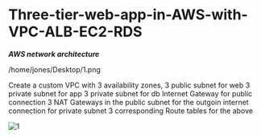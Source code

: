 # Three-tier-web-app-in-AWS-with-VPC-ALB-EC2-RDS

***AWS network architecture***

/home/jones/Desktop/1.png

Create a custom VPC with
3 availability zones, 
3 public subnet for web
3 private subnet for app
3 private subnet for db
Internet Gateway for public connection
3 NAT Gateways in the public subnet for the outgoin internet connection for private subnet
3 corresponding Route tables for the above

![1](https://user-images.githubusercontent.com/59678465/174800615-3a41d5cf-d79e-400e-8081-e2c184feda89.png)

